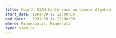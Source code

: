 ```yaml
---
title: Fourth SIAM Conference on Linear Algebra
start_date: 1991-09-11 12:00:00
end_date:   1991-09-14 12:00:00
where: Minneapolis, Minnesota
type: siam-la
---
```

